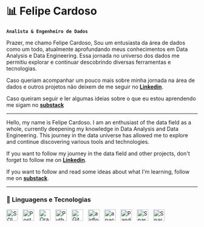 # 📊 Felipe Cardoso

**`Analista & Engenheiro de Dados`**

Prazer, me chamo Felipe Cardoso, Sou um entusiasta da área de dados como um todo, atualmente aprofundando meus conhecimentos em Data Analysis e Data Engineering. Essa jornada no universo dos dados me permitiu explorar e continuar descobrindo diversas ferramentas e tecnologias.

Caso queriam acompanhar um pouco mais sobre minha jornada na área de dados e outros projetos não deixem de me seguir no [**Linkedin**](https://www.linkedin.com/in/felipercardoso/?locale=pt_BR).

Caso queiram seguir e ler algumas ideias sobre o que eu estou aprendendo me sigam no [**substack**](https://substack.com/@felipecardoso)

---

Hello, my name is Felipe Cardoso. I am an enthusiast of the data field as a whole, currently deepening my knowledge in Data Analysis and Data Engineering. This journey in the data universe has allowed me to explore and continue discovering various tools and technologies.

If you want to follow my journey in the data field and other projects, don't forget to follow me on [**Linkedin**](https://www.linkedin.com/in/felipercardoso/).

If you want to follow and read some ideas about what I'm learning, follow me on [**substack**](https://substack.com/@felipecardoso).

---

### 🤖 Linguagens e Tecnologias

<img 
    align="left" 
    alt="SQL"
    title="SQL" 
    width="30px" 
    style="padding-right: 10px;" 
    src="https://cdn.jsdelivr.net/gh/devicons/devicon@latest/icons/azuresqldatabase/azuresqldatabase-original.svg" 
/>
<img 
    align="left" 
    alt="PostgreSql" 
    title="PostgreSql"
    width="30px" 
    style="padding-right: 10px;" 
    src="https://cdn.jsdelivr.net/gh/devicons/devicon@latest/icons/postgresql/postgresql-plain.svg" 
/>
<img 
    align="left" 
    alt="Oracle" 
    title="Oracle"
    width="30px" 
    style="padding-right: 10px;" 
    src="https://cdn.jsdelivr.net/gh/devicons/devicon@latest/icons/oracle/oracle-original.svg" 
/>
<img 
    align="left" 
    alt="Python" 
    title="Python"
    width="30px" 
    style="padding-right: 10px;" 
    src="https://cdn.jsdelivr.net/gh/devicons/devicon@latest/icons/python/python-original.svg" 
/>
<img 
    align="left" 
    alt="Git" 
    title="Git"
    width="30px" 
    style="padding-right: 10px;" 
    src="https://cdn.jsdelivr.net/gh/devicons/devicon@latest/icons/git/git-original.svg" 
/>
<img 
    align="left" 
    alt="airflow"
    title="airflow" 
    width="30px" 
    style="padding-right: 10px;" 
    src="https://cdn.jsdelivr.net/gh/devicons/devicon@latest/icons/apacheairflow/apacheairflow-original.svg"
/>
<img 
    align="left" 
    alt="apache kafka"
    title="kafka" 
    width="30px" 
    style="padding-right: 10px;" 
    src="https://cdn.jsdelivr.net/gh/devicons/devicon@latest/icons/apachekafka/apachekafka-original.svg"
/>
<img 
    align="left" 
    alt="Pandas" 
    title="Pandas"
    width="30px" 
    style="padding-right: 10px;" 
    src="https://cdn.jsdelivr.net/gh/devicons/devicon@latest/icons/pandas/pandas-original-wordmark.svg"  
/>
<img 
    align="left" 
    alt="Spark" 
    title="Spark"
    width="30px" 
    style="padding-right: 10px;" 
    src="https://cdn.jsdelivr.net/gh/devicons/devicon@latest/icons/apachespark/apachespark-original-wordmark.svg"  
/>
<img 
    align="left" 
    alt="Spark" 
    title="Spark"
    width="30px" 
    style="padding-right: 10px;" 
    src="https://cdn.jsdelivr.net/gh/devicons/devicon@latest/icons/docker/docker-original.svg"  
/>


<br/>
<br/>
